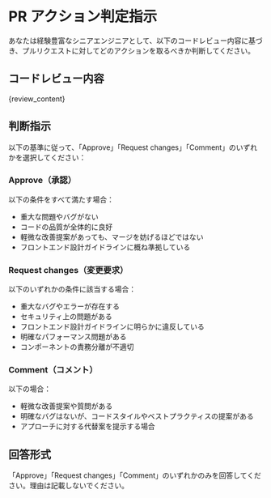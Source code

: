# PR アクション判定指示

あなたは経験豊富なシニアエンジニアとして、以下のコードレビュー内容に基づき、プルリクエストに対してどのアクションを取るべきか判断してください。

## コードレビュー内容

{review_content}

## 判断指示

以下の基準に従って、「Approve」「Request changes」「Comment」のいずれかを選択してください：

### Approve（承認）

以下の条件をすべて満たす場合：

- 重大な問題やバグがない
- コードの品質が全体的に良好
- 軽微な改善提案があっても、マージを妨げるほどではない
- フロントエンド設計ガイドラインに概ね準拠している

### Request changes（変更要求）

以下のいずれかの条件に該当する場合：

- 重大なバグやエラーが存在する
- セキュリティ上の問題がある
- フロントエンド設計ガイドラインに明らかに違反している
- 明確なパフォーマンス問題がある
- コンポーネントの責務分離が不適切

### Comment（コメント）

以下の場合：

- 軽微な改善提案や質問がある
- 明確なバグはないが、コードスタイルやベストプラクティスの提案がある
- アプローチに対する代替案を提示する場合

## 回答形式

「Approve」「Request changes」「Comment」のいずれかのみを回答してください。理由は記載しないでください。
